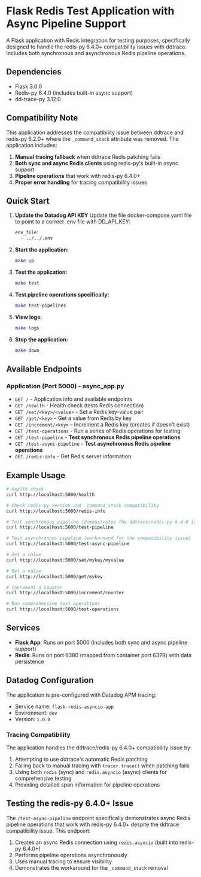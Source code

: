 # Flask Redis Test Application with Async Pipeline Support

A Flask application with Redis integration for testing purposes, specifically designed to handle the redis-py 6.4.0+ compatibility issues with ddtrace. Includes both synchronous and asynchronous Redis pipeline operations.

## Dependencies

- Flask 3.0.0
- Redis-py 6.4.0 (includes built-in async support)
- dd-trace-py 3.12.0

## Compatibility Note

This application addresses the compatibility issue between ddtrace and redis-py 6.2.0+ where the `_command_stack` attribute was removed. The application includes:

1. **Manual tracing fallback** when ddtrace Redis patching fails
2. **Both sync and async Redis clients** using redis-py's built-in async support
3. **Pipeline operations** that work with redis-py 6.4.0+
4. **Proper error handling** for tracing compatibility issues

## Quick Start

1. **Update the Datadog API KEY**
   Update the file docker-compose.yaml file to point to a correct .env file with DD_API_KEY:
   ```bash
   env_file:
     - ../../.env
   ```

2. **Start the application:**
   ```bash
   make up
   ```

3. **Test the application:**
   ```bash
   make test
   ```

4. **Test pipeline operations specifically:**
   ```bash
   make test-pipelines
   ```

5. **View logs:**
   ```bash
   make logs
   ```

6. **Stop the application:**
   ```bash
   make down
   ```

## Available Endpoints

### Application (Port 5000) - async_app.py
- `GET /` - Application info and available endpoints
- `GET /health` - Health check (tests Redis connection)
- `GET /set/<key>/<value>` - Set a Redis key-value pair
- `GET /get/<key>` - Get a value from Redis by key
- `GET /increment/<key>` - Increment a Redis key (creates if doesn't exist)
- `GET /test-operations` - Run a series of Redis operations for testing
- `GET /test-pipeline` - **Test synchronous Redis pipeline operations**
- `GET /test-async-pipeline` - **Test asynchronous Redis pipeline operations**
- `GET /redis-info` - Get Redis server information

## Example Usage

```bash
# Health check
curl http://localhost:5000/health

# Check redis-py version and _command_stack compatibility
curl http://localhost:5000/redis-info

# Test synchronous pipeline (demonstrates the ddtrace/redis-py 6.4.0 issue)
curl http://localhost:5000/test-pipeline

# Test asynchronous pipeline (workaround for the compatibility issue)
curl http://localhost:5000/test-async-pipeline

# Set a value
curl http://localhost:5000/set/mykey/myvalue

# Get a value
curl http://localhost:5000/get/mykey

# Increment a counter
curl http://localhost:5000/increment/counter

# Run comprehensive test operations
curl http://localhost:5000/test-operations
```

## Services

- **Flask App**: Runs on port 5000 (includes both sync and async pipeline support)
- **Redis**: Runs on port 6380 (mapped from container port 6379) with data persistence

## Datadog Configuration

The application is pre-configured with Datadog APM tracing:
- Service name: `flask-redis-asyncio-app`
- Environment: `dev`
- Version: `1.0.0`

### Tracing Compatibility

The application handles the ddtrace/redis-py 6.4.0+ compatibility issue by:
1. Attempting to use ddtrace's automatic Redis patching
2. Falling back to manual tracing with `tracer.trace()` when patching fails
3. Using both `redis` (sync) and `redis.asyncio` (async) clients for comprehensive testing
4. Providing detailed span information for pipeline operations

## Testing the redis-py 6.4.0+ Issue

The `/test-async-pipeline` endpoint specifically demonstrates async Redis pipeline operations that work with redis-py 6.4.0+ despite the ddtrace compatibility issue. This endpoint:

1. Creates an async Redis connection using `redis.asyncio` (built into redis-py 6.4.0+)
2. Performs pipeline operations asynchronously
3. Uses manual tracing to ensure visibility
4. Demonstrates the workaround for the `_command_stack` removal
